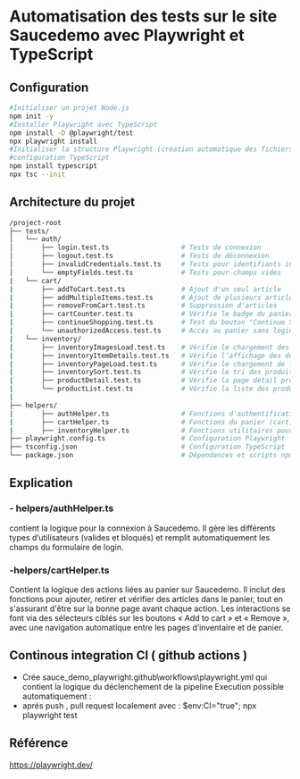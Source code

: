 # Automatisation des tests sur le site Saucedemo avec Playwright et TypeScript

## Configuration

```bash
#Initialiser un projet Node.js
npm init -y
#Installer Playwright avec TypeScript
npm install -D @playwright/test
npx playwright install
#Initialiser la structure Playwright (création automatique des fichiers de base)
#configuration TypeScript
npm install typescript
npx tsc --init
```
## Architecture du projet
```bash
/project-root
├── tests/
│   └── auth/
│       ├── login.test.ts                  # Tests de connexion
│       ├── logout.test.ts                 # Tests de déconnexion
│       ├── invalidCredentials.test.ts     # Tests pour identifiants invalides
│       └── emptyFields.test.ts            # Tests pour champs vides
|   └── cart/
|       ├── addToCart.test.ts              # Ajout d'un seul article
|       ├── addMultipleItems.test.ts       # Ajout de plusieurs articles
|       ├── removeFromCart.test.ts         # Suppression d'articles
|       ├── cartCounter.test.ts            # Vérifie le badge du panier
|       ├── continueShopping.test.ts       # Test du bouton "Continue Shopping"
|       └── unauthorizedAccess.test.ts     # Accès au panier sans login
|   └── inventory/
|       ├── inventoryImagesLoad.test.ts    # Vérifie le chargement des images produits
|       ├── inventoryItemDetails.test.ts   # Vérifie l’affichage des détails produits
|       ├── inventoryPageLoad.test.ts      # Vérifie le chargement de la page inventory
|       ├── inventorySort.test.ts          # Vérifie le tri des produits
|       ├── productDetail.test.ts          # Vérifie la page détail produit
|       └── productList.test.ts            # Vérifie la liste des produits
|
├── helpers/
|       ├── authHelper.ts                  # Fonctions d'authentification (login)
|       ├── cartHelper.ts                  # Fonctions du panier (cart)
|       ├── inventoryHelper.ts             # Fonctions utilitaires pour tests inventory
├── playwright.config.ts                   # Configuration Playwright
├── tsconfig.json                          # Configuration TypeScript
└── package.json                           # Dépendances et scripts npm
```
## Explication 
### - helpers/authHelper.ts
contient la logique pour la connexion à Saucedemo.
Il gère les différents types d’utilisateurs (valides et bloqués) et remplit automatiquement les champs du formulaire de login.

### -helpers/cartHelper.ts
Contient la logique des actions liées au panier sur Saucedemo. Il inclut des fonctions pour ajouter, retirer et vérifier des articles dans le panier, tout en s'assurant d'être sur la bonne page avant chaque action. Les interactions se font via des sélecteurs ciblés sur les boutons « Add to cart » et « Remove », avec une navigation automatique entre les pages d’inventaire et de panier.
## Continous integration CI ( github  actions ) 
- Crée sauce_demo_playwright\.github\workflows\playwright.yml qui contient la logique du déclenchement de la pipeline
Execution possible automatiquement :
- aprés push , pull request
localement avec :  $env:CI="true"; npx playwright test

## Référence 
https://playwright.dev/ 



